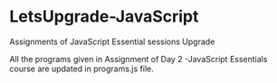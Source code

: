 # LetsUpgrade-JavaScript
Assignments of JavaScript Essential sessions Upgrade

All the programs given in Assignment of Day 2 -JavaScript Essentials course are updated in programs.js file.
